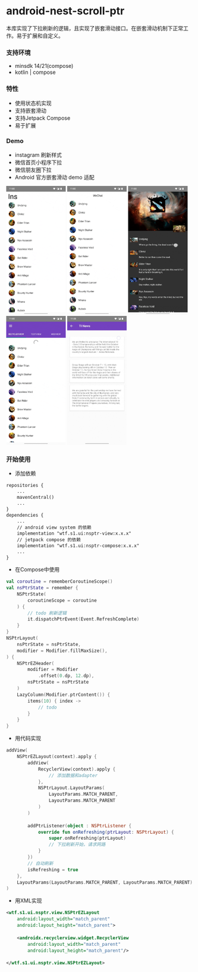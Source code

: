 # android-nest-scroll-ptr

本库实现了下拉刷新的逻辑，且实现了嵌套滑动接口。在嵌套滑动机制下正常工作。易于扩展和自定义。

### 支持环境

- minsdk 14/21(compose)
- kotlin | compose

### 特性

- 使用状态机实现
- 支持嵌套滑动
- 支持Jetpack Compose
- 易于扩展


### Demo

- instagram 刷新样式
- 微信首页小程序下拉
- 微信朋友圈下拉
- Android 官方嵌套滑动 demo 适配

<div>

<img src="https://github.com/s1rius/android-nest-scroll-ptr/blob/master/doc/ins.gif" width="160" height="346" />
<img src="https://github.com/s1rius/android-nest-scroll-ptr/blob/master/doc/wechat.gif" width="160" height="346" />
<img src="https://github.com/s1rius/android-nest-scroll-ptr/blob/master/doc/moment.gif" width="160" height="346" />
<img src="https://github.com/s1rius/android-nest-scroll-ptr/blob/master/doc/tab.gif" width="160" height="346" />
<img src="https://github.com/s1rius/android-nest-scroll-ptr/blob/master/doc/nestedscroll.gif" width="160" height="346" />

</div>	


### 开始使用

- 添加依赖

```
repositories {
    ...
    mavenCentral()
    ...
}
dependencies {
    ...
    // android view system 的依赖
    implementation "wtf.s1.ui:nsptr-view:x.x.x"
    // jetpack compose 的依赖
    implementation "wtf.s1.ui:nsptr-compose:x.x.x"
    ...
}
```

- 在Compose中使用

```kotlin
val coroutine = rememberCoroutineScope()
val nsPtrState = remember {
    NSPtrState(
        coroutineScope = coroutine
    ) {
        // todo 刷新逻辑
        it.dispatchPtrEvent(Event.RefreshComplete)
    }
}
NSPtrLayout(
    nsPtrState = nsPtrState,
    modifier = Modifier.fillMaxSize(),
) {
    NSPtrEZHeader(
        modifier = Modifier
            .offset(0.dp, 12.dp),
        nsPtrState = nsPtrState
    )
    LazyColumn(Modifier.ptrContent()) {
        items(10) { index ->
            // todo
        }
    }
}
```

- 用代码实现

```kotlin
addView(
    NSPtrEZLayout(context).apply {
        addView(
            RecyclerView(context).apply {
                // 添加数据和adapter
            },
            NSPtrLayout.LayoutParams(
                LayoutParams.MATCH_PARENT, 
                LayoutParams.MATCH_PARENT
            )
        )

        addPtrListener(object : NSPtrListener {
            override fun onRefreshing(ptrLayout: NSPtrLayout) {
                super.onRefreshing(ptrLayout)
                // 下拉刷新开始，请求网路
            }
        })
		// 自动刷新
		isRefreshing = true
    },
    LayoutParams(LayoutParams.MATCH_PARENT, LayoutParams.MATCH_PARENT)
)
```

- 用XML实现

```xml
<wtf.s1.ui.nsptr.view.NSPtrEZLayout
    android:layout_width="match_parent"
    android:layout_height="match_parent">

    <androidx.recyclerview.widget.RecyclerView
        android:layout_width="match_parent"
        android:layout_height="match_parent"/>

</wtf.s1.ui.nsptr.view.NSPtrEZLayout>
```